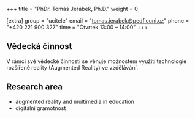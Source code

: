 +++
title = "PhDr. Tomáš Jeřábek, Ph.D."
weight = 0

[extra]
group = "ucitele"
email = "tomas.jerabek@pedf.cuni.cz"
phone = "+420 221 900 327"
time = "Čtvrtek 13:00 &ndash; 14:00"
+++

## Vědecká činnost

V rámci své vědecké činnosti se věnuje možnostem využití technologie rozšířené reality (Augmented Reality) ve vzdělávání.

## Research area

- augmented reality and multimedia in education
- digitální gramotnost

